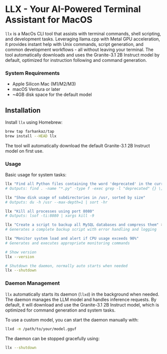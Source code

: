 # LLX - Your AI-Powered Terminal Assistant for MacOS

`llx` is a MacOs CLI tool that assists with terminal commands, shell scripting, and development tasks. Leveraging llama.cpp with Metal GPU acceleration, it provides instant help with Unix commands, script generation, and common development workflows - all without leaving your terminal. The tool automatically downloads and uses the Granite-3.1 2B Instruct model by default, optimized for instruction following and command generation.

### System Requirements

- Apple Silicon Mac (M1/M2/M3)
- macOS Ventura or later
- ~4GB disk space for the default model

## Installation

Install `llx` using Homebrew:
```bash
brew tap farhankaz/tap
brew install --HEAD llx
```

 The tool will automatically download the default Granite-3.1 2B Instruct model on first use.

### Usage

Basic usage for system tasks:
```bash
llx "Find all Python files containing the word 'deprecated' in the current directory"
# Outputs: find . -name "*.py" -type f -exec grep -l "deprecated" {} \;

llx "Show disk usage of subdirectories in /usr, sorted by size"
# Outputs: du -h /usr --max-depth=1 | sort -hr

llx "Kill all processes using port 8080"
# Outputs: lsof -ti:8080 | xargs kill -9

llx "Create a script to backup all MySQL databases and compress them" > backup-dbs.sh
# Generates a complete backup script with error handling and logging

llx "Monitor system load and alert if CPU usage exceeds 90%" 
# Generates and executes appropriate monitoring commands

# Show version
llx --version

# Shutdown the daemon, normally auto starts when needed
llx --shutdown
```

### Daemon Management

`llx` automatically starts its daemon (`llxd`) in the background when needed. The daemon manages the LLM model and handles inference requests. By default, it will download and use the Granite-3.1 2B Instruct model, which is optimized for command generation and system tasks.

To use a custom model, you can start the daemon manually with:
```bash
llxd -m /path/to/your/model.gguf
```

The daemon can be stopped gracefully using:
```bash
llx --shutdown
```
